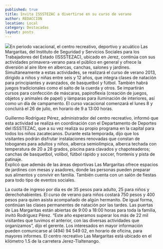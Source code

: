 ```yaml
---
published: true
title: Invita ISSSTEZAC a divertirse en su curso de verano
author: REDACCION
location: Local
category: Destacadas
layout: posts
---
```


![](http://i.imgur.com/osySy6nm.jpg)En periodo vacacional, el centro recreativo, deportivo y acuático Las Margaritas, del Instituto de Seguridad y Servicios Sociales para los Trabajadores del Estado (ISSSTEZAC), ubicado en Jerez, continúa con sus actividades primavera-verano para el público en general y ofrece la diversión al aire libre en albercas, canchas, salones y jardines. Simultáneamente a estas actividades, se realizará el curso de verano 2013, dirigido a niños y niñas entre seis y 12 años, que integra clases de natación para principiantes y avanzados, de basquetbol y fútbol. También habrá juegos tradicionales como el salto de la cuerda y otros. 
Se impartirán cursos para confección de máscaras, papiroflexia (creación de juegos, objetos y animales de papel) y lámparas para iluminación de interiores, así  como un día de campamento. El curso vacacional comenzará el lunes 8 y concluirá el 26 de julio, en horario de 9 a 13:00 horas.

Guillermo Rodríguez Pérez, administrador del centro recreativo, informó que esta actividad se realiza en coordinación con el Departamento de Deportes del ISSSTEZAC, que a su vez realiza su propio programa en la capital para todos los niños zacatecanos. 
Durante esta temporada, dijo que los visitantes podrán disfrutar instalaciones renovadas que constan de toboganes para adultos y niños, alberca semiolímpica, alberca techada con temperatura de 20 a 28 grados, piscina para clavados y chapoteaderos; canchas de basquetbol, volibol, fútbol rápido y soccer, frontenis y pista de patinaje.  
Explicó que además de las áreas deportivas Las Margaritas ofrece espacios de jardines con mesas y asadores, donde las personas pueden preparar sus alimentos y convivir en familia. También cuenta con un salón de fiestas para todo tipo de eventos sociales.

La cuota de ingreso por día es de 35 pesos para adulto, 25 para niños y derechohabientes. 
El curso de verano para niños costará 750 pesos y 400 pesos para quien asista acompañado de algún hermanito. 
De igual forma, continúan las clases permanentes de natación por las tardes.
Las puertas de Las Margaritas están abiertas de 9:00 a 18:00 horas para toda la familia, invitó Rodríguez Pérez. 
“Este año esperamos superar los más de 22 mil visitantes que tuvimos el anterior, con las diversas actividades que organizamos”, dijo el gerente.
Los interesados en mayor información pueden comunicarse al (494) 94 549 02, en horario de oficina, para mayores informes. El centro recreativo Las Margaritas está ubicado en el kilómetro 1.5 de la carretera Jerez-Tlaltenango.
